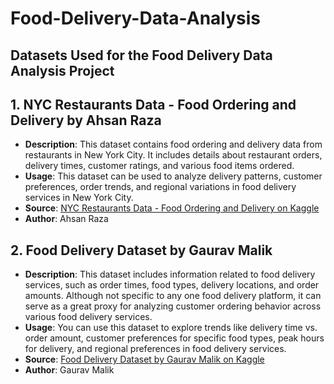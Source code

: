 # Food-Delivery-Data-Analysis

## Datasets Used for the Food Delivery Data Analysis Project

## 1. NYC Restaurants Data - Food Ordering and Delivery by Ahsan Raza
- **Description**: This dataset contains food ordering and delivery data from restaurants in New York City. It includes details about restaurant orders, delivery times, customer ratings, and various food items ordered.
- **Usage**: This dataset can be used to analyze delivery patterns, customer preferences, order trends, and regional variations in food delivery services in New York City.
- **Source**: [NYC Restaurants Data - Food Ordering and Delivery on Kaggle](https://www.kaggle.com/datasets)
- **Author**: Ahsan Raza

## 2. Food Delivery Dataset by Gaurav Malik
- **Description**: This dataset includes information related to food delivery services, such as order times, food types, delivery locations, and order amounts. Although not specific to any one food delivery platform, it can serve as a great proxy for analyzing customer ordering behavior across various food delivery services.
- **Usage**: You can use this dataset to explore trends like delivery time vs. order amount, customer preferences for specific food types, peak hours for delivery, and regional preferences in food delivery services.
- **Source**: [Food Delivery Dataset by Gaurav Malik on Kaggle](https://www.kaggle.com/datasets)
- **Author**: Gaurav Malik